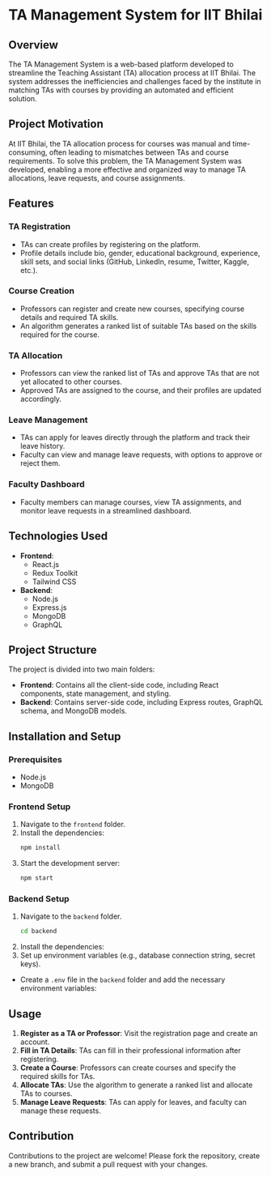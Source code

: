# TA Management System for IIT Bhilai

## Overview

The TA Management System is a web-based platform developed to streamline the Teaching Assistant (TA) allocation process at IIT Bhilai. The system addresses the inefficiencies and challenges faced by the institute in matching TAs with courses by providing an automated and efficient solution.

## Project Motivation

At IIT Bhilai, the TA allocation process for courses was manual and time-consuming, often leading to mismatches between TAs and course requirements. To solve this problem, the TA Management System was developed, enabling a more effective and organized way to manage TA allocations, leave requests, and course assignments.

## Features

### TA Registration
- TAs can create profiles by registering on the platform.
- Profile details include bio, gender, educational background, experience, skill sets, and social links (GitHub, LinkedIn, resume, Twitter, Kaggle, etc.).

### Course Creation
- Professors can register and create new courses, specifying course details and required TA skills.
- An algorithm generates a ranked list of suitable TAs based on the skills required for the course.

### TA Allocation
- Professors can view the ranked list of TAs and approve TAs that are not yet allocated to other courses.
- Approved TAs are assigned to the course, and their profiles are updated accordingly.

### Leave Management
- TAs can apply for leaves directly through the platform and track their leave history.
- Faculty can view and manage leave requests, with options to approve or reject them.

### Faculty Dashboard
- Faculty members can manage courses, view TA assignments, and monitor leave requests in a streamlined dashboard.

## Technologies Used

- **Frontend**: 
  - React.js
  - Redux Toolkit
  - Tailwind CSS
- **Backend**:
  - Node.js
  - Express.js
  - MongoDB
  - GraphQL

## Project Structure

The project is divided into two main folders:

- **Frontend**: Contains all the client-side code, including React components, state management, and styling.
- **Backend**: Contains server-side code, including Express routes, GraphQL schema, and MongoDB models.

## Installation and Setup

### Prerequisites

- Node.js
- MongoDB

### Frontend Setup

1. Navigate to the `frontend` folder.
2. Install the dependencies:
   ```bash
   npm install
3. Start the development server:
   ```bash
   npm start
   
### Backend Setup

1. Navigate to the `backend` folder.
   ```bash
   cd backend
2. Install the dependencies:
3. Set up environment variables (e.g., database connection string, secret keys).
- Create a `.env` file in the `backend` folder and add the necessary environment variables:

## Usage

1. **Register as a TA or Professor**: Visit the registration page and create an account.
2. **Fill in TA Details**: TAs can fill in their professional information after registering.
3. **Create a Course**: Professors can create courses and specify the required skills for TAs.
4. **Allocate TAs**: Use the algorithm to generate a ranked list and allocate TAs to courses.
5. **Manage Leave Requests**: TAs can apply for leaves, and faculty can manage these requests.

## Contribution

Contributions to the project are welcome! Please fork the repository, create a new branch, and submit a pull request with your changes.

